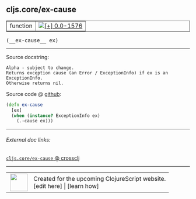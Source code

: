## cljs.core/ex-cause



 <table border="1">
<tr>
<td>function</td>
<td><a href="https://github.com/cljsinfo/cljs-api-docs/tree/0.0-1576"><img valign="middle" alt="[+] 0.0-1576" title="Added in 0.0-1576" src="https://img.shields.io/badge/+-0.0--1576-lightgrey.svg"></a> </td>
</tr>
</table>


 <samp>
(__ex-cause__ ex)<br>
</samp>

---





Source docstring:

```
Alpha - subject to change.
Returns exception cause (an Error / ExceptionInfo) if ex is an
ExceptionInfo.
Otherwise returns nil.
```


Source code @ [github](https://github.com/clojure/clojurescript/blob/r2665/src/cljs/cljs/core.cljs#L9084-L9091):

```clj
(defn ex-cause
  [ex]
  (when (instance? ExceptionInfo ex)
    (.-cause ex)))
```

<!--
Repo - tag - source tree - lines:

 <pre>
clojurescript @ r2665
└── src
    └── cljs
        └── cljs
            └── <ins>[core.cljs:9084-9091](https://github.com/clojure/clojurescript/blob/r2665/src/cljs/cljs/core.cljs#L9084-L9091)</ins>
</pre>

-->

---



###### External doc links:

[`cljs.core/ex-cause` @ crossclj](http://crossclj.info/fun/cljs.core.cljs/ex-cause.html)<br>

---

 <table>
<tr><td>
<img valign="middle" align="right" width="48px" src="http://i.imgur.com/Hi20huC.png">
</td><td>
Created for the upcoming ClojureScript website.<br>
[edit here] | [learn how]
</td></tr></table>

[edit here]:https://github.com/cljsinfo/cljs-api-docs/blob/master/cljsdoc/cljs.core_ex-cause.cljsdoc
[learn how]:https://github.com/cljsinfo/cljs-api-docs/wiki/cljsdoc-files

<!--

This information was too distracting to show to readers, but I'll leave it
commented here since it is helpful to:

- pretty-print the data used to generate this document
- and show how to retrieve that data



The API data for this symbol:

```clj
{:ns "cljs.core",
 :name "ex-cause",
 :signature ["[ex]"],
 :history [["+" "0.0-1576"]],
 :type "function",
 :full-name-encode "cljs.core_ex-cause",
 :source {:code "(defn ex-cause\n  [ex]\n  (when (instance? ExceptionInfo ex)\n    (.-cause ex)))",
          :title "Source code",
          :repo "clojurescript",
          :tag "r2665",
          :filename "src/cljs/cljs/core.cljs",
          :lines [9084 9091]},
 :full-name "cljs.core/ex-cause",
 :docstring "Alpha - subject to change.\nReturns exception cause (an Error / ExceptionInfo) if ex is an\nExceptionInfo.\nOtherwise returns nil."}

```

Retrieve the API data for this symbol:

```clj
;; from Clojure REPL
(require '[clojure.edn :as edn])
(-> (slurp "https://raw.githubusercontent.com/cljsinfo/cljs-api-docs/catalog/cljs-api.edn")
    (edn/read-string)
    (get-in [:symbols "cljs.core/ex-cause"]))
```

-->
